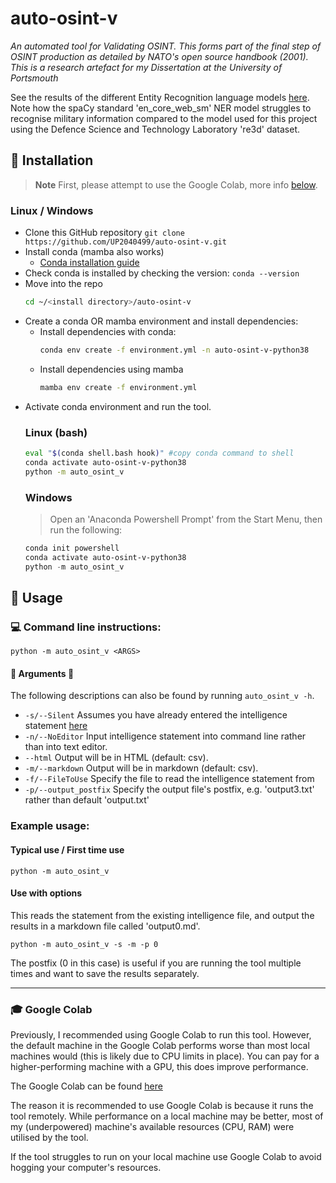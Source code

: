 # auto-osint-v #

*An automated tool for Validating OSINT. This forms part of the final step of OSINT production as 
detailed by NATO's open source handbook (2001). This is a research artefact for my Dissertation at 
the University of Portsmouth*

See the results of the different Entity Recognition language models [here](https://up2040499.github.io/auto-osint-v/NER_results_comparison/compare_two_models.html). 
Note how the spaCy standard 'en_core_web_sm' NER model struggles to recognise military information compared to the 
model used for this project using the Defence Science and Technology Laboratory 're3d' dataset.

## 📁 Installation

> **Note**
> First, please attempt to use the Google Colab, more info [below](#mortar_board-google-colab).


### Linux / Windows

- Clone this GitHub repository ```git clone https://github.com/UP2040499/auto-osint-v.git```
- Install conda (mamba also works) 
  - [Conda installation guide](https://conda.io/projects/conda/en/latest/user-guide/install/index.html)
- Check conda is installed by checking the version: ```conda --version```
- Move into the repo
    ```bash
    cd ~/<install directory>/auto-osint-v 
    ```
- Create a conda OR mamba environment and install dependencies:
  - Install dependencies with conda:
    ```bash
    conda env create -f environment.yml -n auto-osint-v-python38
    ```
  - Install dependencies using mamba
    ```bash
    mamba env create -f environment.yml
    ```
- Activate conda environment and run the tool.
    ### Linux (bash)
    ```bash
    eval "$(conda shell.bash hook)" #copy conda command to shell
    conda activate auto-osint-v-python38
    python -m auto_osint_v
    ```
    ### Windows
    > Open an 'Anaconda Powershell Prompt' from the Start Menu, then run the following:
    ```powershell
    conda init powershell
    conda activate auto-osint-v-python38
    python -m auto_osint_v
    ```

## 🚀 Usage

### 💻 Command line instructions:
```shell
python -m auto_osint_v <ARGS>
```

#### 🚧 Arguments 🚧
The following descriptions can also be found by running `auto_osint_v -h`.

- `-s/--Silent` Assumes you have already entered the intelligence statement 
  [here](auto_osint_v/data_files/intelligence_file.txt)
- `-n/--NoEditor` Input intelligence statement into command line rather than into text editor.
- `--html` Output will be in HTML (default: csv).
- `-m/--markdown` Output will be in markdown (default: csv).
- `-f/--FileToUse` Specify the file to read the intelligence statement from
- `-p/--output_postfix` Specify the output file's postfix, e.g. 'output3.txt' rather than default 
  'output.txt'

### Example usage:

#### Typical use / First time use

```shell
python -m auto_osint_v
```

#### Use with options

This reads the statement from the existing intelligence file, and output the results in a 
markdown file called 'output0.md'.

```shell
python -m auto_osint_v -s -m -p 0
```
The postfix (0 in this case) is useful if you are running the tool multiple times and want to save the results 
separately.

---
### 🎓 Google Colab
Previously, I recommended using Google Colab to run this tool. However, the default machine in the Google
Colab performs worse than most local machines would (this is likely due to CPU limits in place).
You can pay for a higher-performing machine with a GPU, this does improve performance.

The Google Colab can be found [here](https://colab.research.google.com/drive/18_PY8sSLYn3ThPBJMMSAfrjj_CxXu1h1?usp=sharing)

The reason it is recommended to use Google Colab is because it runs the tool remotely.
While performance on a local machine may be better, most of my (underpowered) machine's
available resources (CPU, RAM) were utilised by the tool.

If the tool struggles to run on your local machine use Google Colab to avoid hogging your computer's resources.
